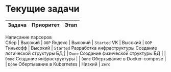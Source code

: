 # Текущие задачи

Задача | Приоритет | Этап
--- | --- | ---
Написание парсеров  
Сбер | Высокий | `OOP`
Яндекс | Высокий | `Started`
VK | Высокий | `OOP`
Тинькофф | Высокий | `Started`
Разработка инфраструктуры
Создание логической структуры БД | | `Done`
Создание физической структуры БД | | `Done`
Создание инфраструктуры | | `Done`
Обертывание в Docker-compose | | `Done`
Обертывание в Kubernetes | Низкий | `Zero`




